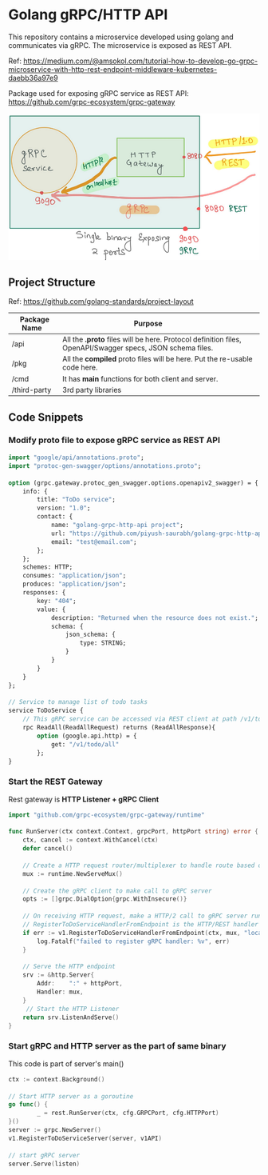 # Golang gRPC/HTTP API

This repository contains a microservice developed using golang and communicates via gRPC. The microservice is exposed as REST API. 

Ref: https://medium.com/@amsokol.com/tutorial-how-to-develop-go-grpc-microservice-with-http-rest-endpoint-middleware-kubernetes-daebb36a97e9

Package used for exposing gRPC service as REST API: https://github.com/grpc-ecosystem/grpc-gateway

![Markdown Logo](https://github.com/piyush-saurabh/golang-grpc-http-api/blob/master/grpc-http-api.png)

## Project Structure
Ref: https://github.com/golang-standards/project-layout

| Package Name  | Purpose             |
|---------------|-------------------|
|/api |All the **.proto** files will be here. Protocol definition files, OpenAPI/Swagger specs, JSON schema files.
|/pkg |All the **compiled** proto files will be here. Put the re-usable code here.
|/cmd |It has **main** functions for both client and server.
|/third-party | 3rd party libraries

## Code Snippets

### Modify proto file to expose gRPC service as REST API

```proto
import "google/api/annotations.proto";
import "protoc-gen-swagger/options/annotations.proto";

option (grpc.gateway.protoc_gen_swagger.options.openapiv2_swagger) = {
	info: {
		title: "ToDo service";
		version: "1.0";
		contact: {
			name: "golang-grpc-http-api project";
			url: "https://github.com/piyush-saurabh/golang-grpc-http-api";
			email: "test@email.com";
        };
    };
    schemes: HTTP;
    consumes: "application/json";
    produces: "application/json";
    responses: {
		key: "404";
		value: {
			description: "Returned when the resource does not exist.";
			schema: {
				json_schema: {
					type: STRING;
				}
			}
		}
	}
};

// Service to manage list of todo tasks
service ToDoService {
    // This gRPC service can be accessed via REST client at path /v1/to/all
    rpc ReadAll(ReadAllRequest) returns (ReadAllResponse){
        option (google.api.http) = {
            get: "/v1/todo/all"
        };
}
```

### Start the REST Gateway
Rest gateway is **HTTP Listener + gRPC Client**

```go
import "github.com/grpc-ecosystem/grpc-gateway/runtime"

func RunServer(ctx context.Context, grpcPort, httpPort string) error {
	ctx, cancel := context.WithCancel(ctx)
	defer cancel()

	// Create a HTTP request router/multiplexer to handle route based on URL path
	mux := runtime.NewServeMux()

  	// Create the gRPC client to make call to gRPC server
	opts := []grpc.DialOption{grpc.WithInsecure()}

	// On receiving HTTP request, make a HTTP/2 call to gRPC server running on the localhost (if they are the part of same binary)
	// RegisterToDoServiceHandlerFromEndpoint is the HTTP/REST handler created automatically grpc-gateway
	if err := v1.RegisterToDoServiceHandlerFromEndpoint(ctx, mux, "localhost:"+grpcPort, opts); err != nil {
		log.Fatalf("failed to register gRPC handler: %v", err)
	}

	// Serve the HTTP endpoint
	srv := &http.Server{
		Addr:    ":" + httpPort,
		Handler: mux,
	}
 	 // Start the HTTP Listener
	return srv.ListenAndServe()
}
```

### Start gRPC and HTTP server as the part of same binary
This code is part of server's main()
```go
ctx := context.Background()

// Start HTTP server as a goroutine
go func() {
		_ = rest.RunServer(ctx, cfg.GRPCPort, cfg.HTTPPort)
}()
server := grpc.NewServer()
v1.RegisterToDoServiceServer(server, v1API)

// start gRPC server
server.Serve(listen)
  
```

